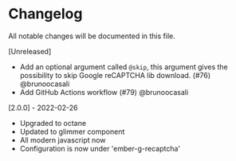 # Changelog

All notable changes will be documented in this file.

[Unreleased]

- Add an optional argument called `@skip`, this argument gives the possibility to skip Google reCAPTCHA lib download. (#76) @brunoocasali
- Add GitHub Actions workflow (#79) @brunoocasali

[2.0.0] - 2022-02-26
- Upgraded to octane
- Updated to glimmer component
- All modern javascript now
- Configuration is now under 'ember-g-recaptcha'
